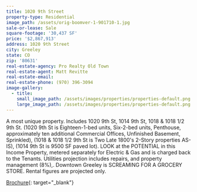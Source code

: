 ```yaml
---
title: 1020 9th Street
property-type: Residential
image_path: /assets/orig-boomver-1-901710-1.jpg
sale-or-lease: Sale
square-footage: '30,437 SF'
price: '$2,867,913'
address: 1020 9th Street
city: Greeley
state: CO
zip: '80631'
real-estate-agency: Pro Realty Old Town
real-estate-agent: Matt Revitte
real-estate-email:
real-estate-phone: (970) 396-3094
image-gallery:
  - title:
    small_image_path: /assets/images/properties/properties-default.png
    large_image_path: /assets/images/properties/properties-default.png
---
```


A most unique property. Includes 1020 9th St, 1014 9th St, 1018 & 1018 1/2 9th St. (1020 9th St is Eighteen-1-bed units, Six-2-bed units, Penthouse, approximately ten additional Commercial Offices, Unfinished Basement, Sprinkled), (1018 & 1018 1/2 9th St is Two Late 1800's 2-Story properties AS-IS), (1014 9th St is 9500 SF paved lot). LOOK at the POTENTIAL in this Income Property, metered separately for Electric & Gas and is charged back to the Tenants. Utilities projection includes repairs, and property management (8%),. Downtown Greeley is SCREAMING FOR A GROCERY STORE. Rental figures are projected only.

[Brochure](https://frontrange.8z.com/homes/1020-9th-St/Greeley/CO/80631/102286378/?regformcomplete=propform#reg=1){: target="_blank"}
